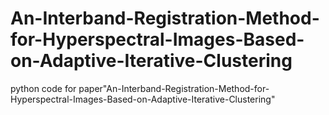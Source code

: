 # An-Interband-Registration-Method-for-Hyperspectral-Images-Based-on-Adaptive-Iterative-Clustering

python code for paper"An-Interband-Registration-Method-for-Hyperspectral-Images-Based-on-Adaptive-Iterative-Clustering"
